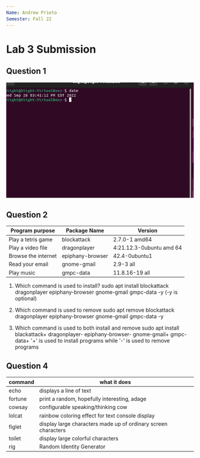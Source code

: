 ```yaml
---
Name: Andrew Prieto
Semester: Fall 22 
---
```


# Lab 3 Submission

## Question 1 
![date](Date_Command.png)

## Question 2 

| Program purpose     | Package Name     | Version                  |
| ------------------- | ---------------- | ------------------------ |
| Play a tetris game  | blockattack      | 2.7.0-1 amd64            |
| Play a video file   | dragonplayer     | 4:21.12.3-0ubuntu amd 64 |
| Browse the internet | epiphany-browser | 42.4-0ubuntu1            |
| Read your email     | gnome-gmail      | 2.9-3 all                |
| Play music          | gmpc-data        | 11.8.16-19 all           |

1. Which command is used to install? 
sudo apt install blockattack dragonplayer epiphany-browser gnome-gmail gmpc-data -y (-y is optional)

2. Which command is used to remove 
sudo apt remove blockattack dragonplayer epiphany-browser gnome-gmail gmpc-data -y

3. Which command is used to both install and remove 
sudo apt install blackattack+ dragonplayer- epiphany-browser- gnome-gmail+ gmpc-data+
'+' is used to install programs while '-' is used to remove programs

## Question 4

| command | what it does                                                   |
| ------- | -------------------------------------------------------------- |
| echo    | displays a line of text                                        |
| fortune | print a random, hopefully interesting, adage                   |
| cowsay  | configurable speaking/thinking cow                             |
| lolcat  | rainbow coloring effect for text console display               |
| figlet  | display large characters made up of ordinary screen characters |
| toilet  | display large colorful characters                              |
| rig     | Random Identity Generator                                      |